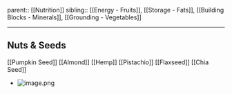 

parent:: [[Nutrition]]
sibling:: [[Energy - Fruits]], [[Storage - Fats]], [[Building Blocks - Minerals]], [[Grounding - Vegetables]]


---


## Nuts & Seeds

[[Pumpkin Seed]]
[[Almond]]
[[Hemp]]
[[Pistachio]]
[[Flaxseed]]
[[Chia Seed]]




- ![image.png](image_1656477270651_0.png)